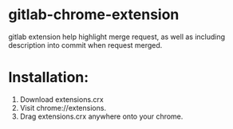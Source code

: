 # gitlab-chrome-extension
gitlab extension help highlight merge request, as well as including description into commit when request merged.

# Installation:
1. Download extensions.crx
2. Visit chrome://extensions.
3. Drag extensions.crx anywhere onto your chrome.
